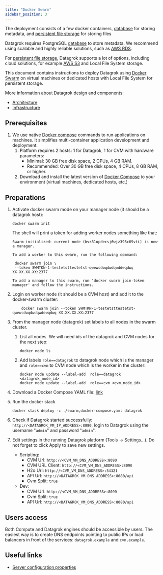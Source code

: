 ```yaml
---
title: "Docker Swarm"
sidebar_position: 3
---
```


The deployment consists of a few docker containers, [database](../../develop/under-the-hood/infrastructure.md#1-core-components) for storing metadata,
and [persistent file storage](../../develop/under-the-hood/infrastructure.md#1-core-components) for storing files

Datagrok requires PostgreSQL [database](../../develop/under-the-hood/infrastructure.md#1-core-components) to store metadata.
We recommend using scalable and highly reliable solutions, such as [AWS RDS](https://aws.amazon.com/rds/).

For [persistent file storage](../../develop/under-the-hood/infrastructure.md#1-core-components), Datagrok supports a lot of options, including cloud solutions,
for example [AWS S3](https://aws.amazon.com/s3/) and Local File System storage.

This document contains instructions to deploy Datagrok using [Docker Swarm](https://docs.docker.com/engine/swarm/)
on virtual machines or dedicated hosts with Local File System for persistent storage.

More information about Datagrok design and components:

* [Architecture](../../develop/under-the-hood/architecture.md)
* [Infrastructure](../../develop/under-the-hood/infrastructure.md)

## Prerequisites

1. We use native [Docker compose](https://docs.docker.com/compose/) commands to run applications on machines. It
   simplifies multi-container application development and deployment.
    1. Platform requires 2 hosts: 1 for Datagrok, 1 for CVM with hardware parameters:
       * Minimal: 30 GB free disk space, 2 CPUs, 4 GB RAM.
       * Recommended: Over 30 GB free disk space, 4 CPUs, 8 GB RAM, or higher.
    2. Download and install the latest version of [Docker Compose](https://docs.docker.com/compose/install/) to your
       environment (virtual machines, dedicated hosts, etc.)

## Preparations

1. Activate docker swarm mode on your manager node (it should be a datagrok host):

   ```shell
   docker swarm init
   ```

   The shell will print a token for adding worker nodes something like that:

   ```shell
   Swarm initialized: current node (bvz81updecsj6wjz393c09vti) is now a manager.

   To add a worker to this swarm, run the following command:

    docker swarm join \
    --token SWMTKN-1-testetsttestetst-qwewsdwqdwdqwddwqdwq XX.XX.XX.XX:2377

   To add a manager to this swarm, run 'docker swarm join-token manager' and follow the instructions.
   ```

2. Login on worker node (it should be a CVM host) and add it to the docker-swarm cluster:

   ```shell
       docker swarm join --token SWMTKN-1-testetsttestetst-qwewsdwqdwdqwddwqdwq XX.XX.XX.XX:2377
   ```

3. From the manager node (datagrok) set labels to all nodes in the swarm cluster.

   1. List all nodes. We will need ids of the datagrok and CVM nodes for the next step:

      ```shell
      docker node ls
      ```

   2. Add labels ```role==datagrok``` to datagrok node which is the manager and ```role==cvm```
      to CVM node which is the worker in the cluster:

      ```shell
      docker node update --label-add  role==datagrok <datagrok_node_id>
      docker node update --label-add  role==cvm <cvm_node_id>
      ```

4. Download a Docker Compose YAML
   file: [link](https://github.com/datagrok-ai/public/blob/master/docker/swarm.docker-compose.yaml)

5. Run the docker stack

   ```shell
   docker stack deploy -c ./swarm,docker-compose.yaml datagrok
   ```

6. Check if Datagrok started successfully: `http://<DATAGROK_VM_IP_ADDRESS>:8080`, login to Datagrok using the
   username "`admin`" and password "`admin`".

7. Edit settings in the running Datagrok platform (Tools -> Settings...). Do not forget to click Apply to save new settings.
    * Scripting:
        * CVM Url: `http://<CVM_VM_DNS_ADDRESS>:8090`
        * CVM URL Client: `http://<CVM_VM_DNS_ADDRESS>:8090`
        * H2o Url: `http://<CVM_VM_DNS_ADDRESS>:54321`
        * API Url: `http://<DATAGROK_VM_DNS_ADDRESS>:8080/api`
        * Cvm Split: `true`
    * Dev:
        * CVM Url: `http://<CVM_VM_DNS_ADDRESS>:8090`
        * Cvm Split: `true`
        * API Url: `http://<DATAGROK_VM_DNS_ADDRESS>:8080/api`

## Users access

Both Compute and Datagrok engines should be accessible by users.
The easiest way is to create DNS endpoints pointing to public IPs or load balancers in front of the
services: `datagrok.example`
and `cvm.example`.

## Useful links

* [Server configuration properties](../configuration.md)
